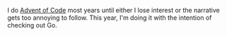 I do [Advent of Code](https://adventofcode.com) most years until either I lose interest or the narrative gets too annoying to follow. This year, I'm doing it with the intention of checking out Go.
